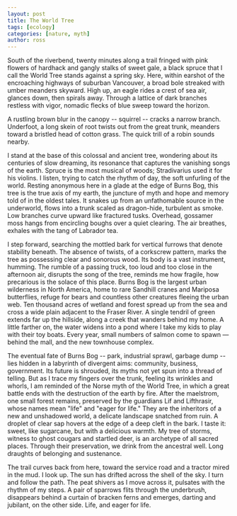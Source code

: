 ```yaml
---
layout: post
title: The World Tree
tags: [ecology]
categories: [nature, myth]
author: ross
---
```


South of the riverbend, twenty minutes along a trail fringed with pink flowers
of hardhack and gangly stalks of sweet gale, a black spruce that I call the
World Tree stands against a spring sky. Here, within earshot of the encroaching
highways of suburban Vancouver, a broad bole streaked with umber meanders
skyward. High up, an eagle rides a crest of sea air, glances down, then spirals
away. Through a lattice of dark branches restless with vigor, nomadic flecks of
blue sweep toward the horizon.

A rustling brown blur in the canopy -- squirrel -- cracks a narrow branch.
Underfoot, a long skein of root twists out from the great trunk, meanders toward
a bristled head of cotton grass. The quick trill of a robin sounds nearby.

I stand at the base of this colossal and ancient tree, wondering about its
centuries of slow dreaming, its resonance that captures the vanishing songs of
the earth. Spruce is the most musical of woods; Stradivarius used it for his
violins. I listen, trying to catch the rhythm of day, the soft unfurling of the
world. Resting anonymous here in a glade at the edge of Burns Bog, this tree is
the true axis of my earth, the juncture of myth and hope and memory told of in
the oldest tales. It snakes up from an unfathomable source in the underworld,
flows into a trunk scaled as dragon-hide, turbulent as smoke. Low branches curve
upward like fractured tusks. Overhead, gossamer moss hangs from encircling
boughs over a quiet clearing. The air breathes, exhales with the tang of
Labrador tea.

I step forward, searching the mottled bark for vertical furrows that denote
stability beneath. The absence of twists, of a corkscrew pattern, marks the tree
as possessing clear and sonorous wood. Its body is a vast instrument, humming.
The rumble of a passing truck, too loud and too close in the afternoon air,
disrupts the song of the tree, reminds me how fragile, how precarious is the
solace of this place. Burns Bog is the largest urban wilderness in North
America, home to rare Sandhill cranes and Mariposa butterflies, refuge for bears
and countless other creatures fleeing the urban web. Ten thousand acres of
wetland and forest spread up from the sea and cross a wide plain adjacent to the
Fraser River. A single tendril of green extends far up the hillside, along a
creek that wanders behind my home. A little farther on, the water widens into a
pond where I take my kids to play with their toy boats. Every year, small
numbers of salmon come to spawn &mdash; behind the mall, and the new townhouse
complex.

The eventual fate of Burns Bog -- park, industrial sprawl, garbage dump -- lies
hidden in a labyrinth of divergent aims: community, business, government. Its
future is shrouded, its myths not yet spun into a thread of telling. But as I
trace my fingers over the trunk, feeling its wrinkles and whorls, I am reminded
of the Norse myth of the World Tree, in which a great battle ends with the
destruction of the earth by fire. After the maelstrom, one small forest remains,
preserved by the guardians Lif and Lifthrasir, whose names mean "life" and
"eager for life." They are the inheritors of a new and unshadowed world, a
delicate landscape snatched from ruin. A droplet of clear sap hovers at the edge
of a deep cleft in the bark. I taste it: sweet, like sugarcane, but with a
delicious warmth. My tree of storms, witness to ghost cougars and startled deer,
is an archetype of all sacred places. Through their preservation, we drink from
the ancestral well. Long draughts of belonging and sustenance.

The trail curves back from here, toward the service road and a tractor mired in
the mud. I look up. The sun has drifted across the shell of the sky. I turn and
follow the path. The peat shivers as I move across it, pulsates with the rhythm
of my steps. A pair of sparrows flits through the underbrush, disappears behind
a curtain of bracken ferns and emerges, darting and jubilant, on the other side.
Life, and eager for life.
